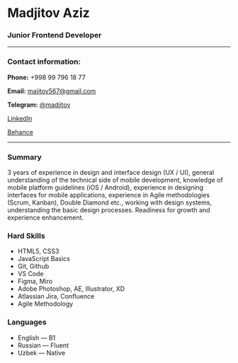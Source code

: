 
# Madjitov Aziz 
### Junior Frontend Developer

---

### Contact information:
**Phone:** +998 99 796 18 77

**Email:** majitov567@gmail.com

**Telegram:** [@madjitov](https://t.me/madjitov)

[LinkedIn](www.linkedin.com/in/madjitov)

[Behance](https://www.behance.net/azizmadjitov)

---
### Summary

3 years of experience in design and interface design (UX / UI), general understanding of the technical side of mobile development, knowledge of mobile platform guidelines (iOS / Android), experience in designing interfaces for mobile applications, experience in Agile methodologies (Scrum, Kanban), Double Diamond etc., working with design systems, understanding the basic design processes. Readiness for growth and experience enhancement.

### Hard Skills
* HTML5, CSS3
* JavaScript Basics
* Git, Github
* VS Code
* Figma, Miro
* Adobe Photoshop, AE, Illustrator, XD
* Atlassian Jira, Confluence
* Agile Methodology

### Languages
* English — B1
* Russian — Fluent
* Uzbek — Native